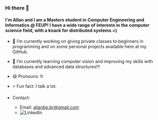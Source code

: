 ### Hi there 👋

#### I'm Allan and I am a Masters student in Computer Engineering and Informatics @ FEUP! I have a wide range of interests in the computer science field, with a knack for distributed systems =)
- 🔭 I’m currently working on giving private classes to beginners in programming and on some personal projects available here at my GitHub.
- 🌱 I’m currently learning computer vision and improving my skills with databases and advanced data structures!!!
- 😄 Pronouns: It
- ⚡ Fun fact: I talk a lot.

- Contact:
    - Email: allanbp.br@gmail.com
    - ![LinkedIn](https://www.linkedin.com/in/allanbbs/)
